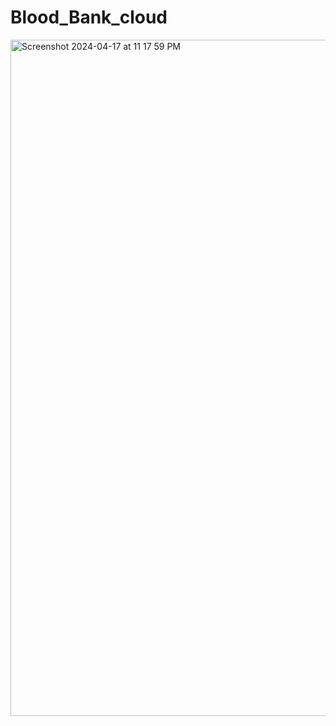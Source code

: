 # Blood_Bank_cloud



<img width="1082" alt="Screenshot 2024-04-17 at 11 17 59 PM" src="https://github.com/abhijit2712/Blood_Bank_cloud/assets/74667882/e4ec31e1-4655-4c78-8bae-4fafd83928e3">
